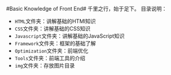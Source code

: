 #Basic Knowledge of Front End#
千里之行，始于足下。
目录说明：
 * `HTML`文件夹：讲解基础的HTMl知识
 * `CSS`文件夹：讲解基础的CSS知识
 * `Javascript`文件夹：讲解基础的JavaScript知识
 * `Framework`文件夹：框架的基础了解
 * `Optimization`文件夹：前端优化
 * `Tools`文件夹：前端工具的介绍
 * `img`文件夹：存放图片目录

